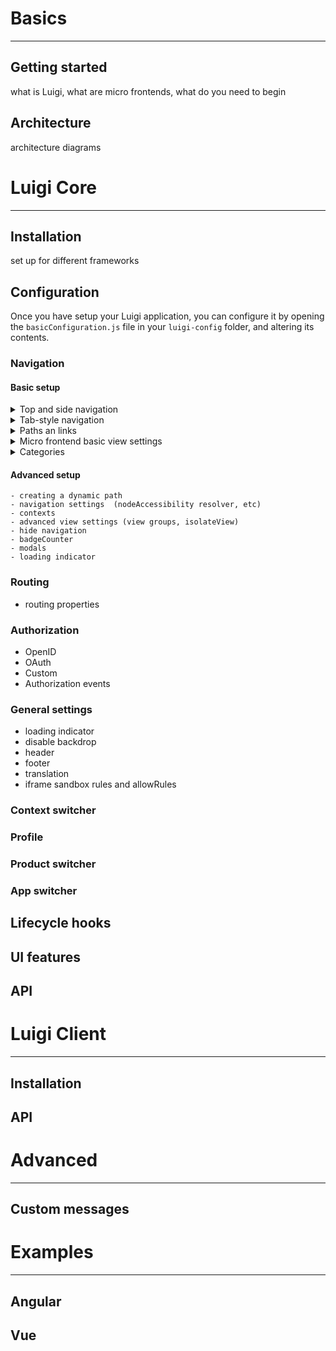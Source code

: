 # Basics
-----
## Getting started
what is Luigi, what are micro frontends, what do you need to begin

## Architecture
architecture diagrams

# Luigi Core
------

## Installation
set up for different frameworks

## Configuration
Once you have setup your Luigi application, you can configure it by opening the `basicConfiguration.js` file in your `luigi-config` folder, and altering its contents.

### Navigation

#### Basic setup

 <div tabs name="navigation">

 <details>
 <summary>Top and side navigation</summary>

    1. Open the `basicConfiguration.js` file in your `luigi-config` folder.
    2. Find `nodes:` inside the `navigation:` section. This is where you create navigation elements/nodes and add them to the top or side navigation.

The first level of nodes represent the top navigation, while their children represent the side navigation. The children of the side navigation will take you to a new sub-level side navigation screen. closed eyes and white skin, and lo

The example below illustrates this concept. Copy and paste it in your configuration file or the Luigi Fiddle [https://fiddle.luigi-project.io] and try adding additional top or side navigation elements.

```javascript
Luigi.setConfig({
navigation: {
  nodes: [
    {
      pathSegment: 'TopNav1',
      label: 'Top Navigation Element One',
      viewUrl: 'https://example.com',
      children: [
        {
          pathSegment: 'SideNav1',
          label: 'Side Navigation Element One',
          viewUrl: 'https://example.com',
          children: [
            {
              pathSegment: 'SubSideNav1',
              label: 'Side Navigation Sub Element One',
              viewUrl: 'https://example.com',
            },
            {
              pathSegment: 'SubSideNav2',
              label: 'Side Navigation Sub Element Two',
              viewUrl: 'https://example.com',
            },
          ]
        },
      ]
    },
    {
      pathSegment: 'TopNav2',
      label: 'Top Navigation Element Two',
      viewUrl: 'https://example.com',
    }
 ]
}
});
```
</details>

<details>
<summary>Tab-style navigation</summary>

      Details on how to add the tab style navigation

</details>

<details>
<summary>Paths an links </summary>

Once you have created your navigation, you can add parameters/properties to your navigation nodes to specify the links they should point to.

There are three types of links you can create:

1. pathSegement - the path of the current navigation node
2. link - an internal link, but to a different already existing page on the application
3. externalLink - a link to another website outside of your application

</details>

<details>
<summary>Micro frontend basic view settings</summary>

 Micro frontends, also referred to as views, are an essential part of the Luigi application. To configure a micro frontend which should be displayed on a given navigation node, simply add the **viewUrl** property to the node. For example:

 ```javascript

 ```

 The micro frontend will be displayed in the main content area of your application.

 To see additional advanced micro frontend options, take a look at the [advanced navigation](#advanced) section.

</details>

<details>
<summary>Categories</summary>



</details>

</div>

#### Advanced setup
    - creating a dynamic path
    - navigation settings  (nodeAccessibility resolver, etc)
    - contexts
    - advanced view settings (view groups, isolateView)
    - hide navigation
    - badgeCounter
    - modals
    - loading indicator

### Routing
- routing properties

### Authorization
- OpenID
- OAuth
- Custom
- Authorization events

### General settings
- loading indicator
- disable backdrop
- header
- footer
- translation
- iframe sandbox rules and allowRules

### Context switcher

### Profile

### Product switcher

### App switcher

## Lifecycle hooks

## UI features

## API

# Luigi Client

-------

## Installation

## API

# Advanced

-------
## Custom messages

# Examples

-------

## Angular

## Vue